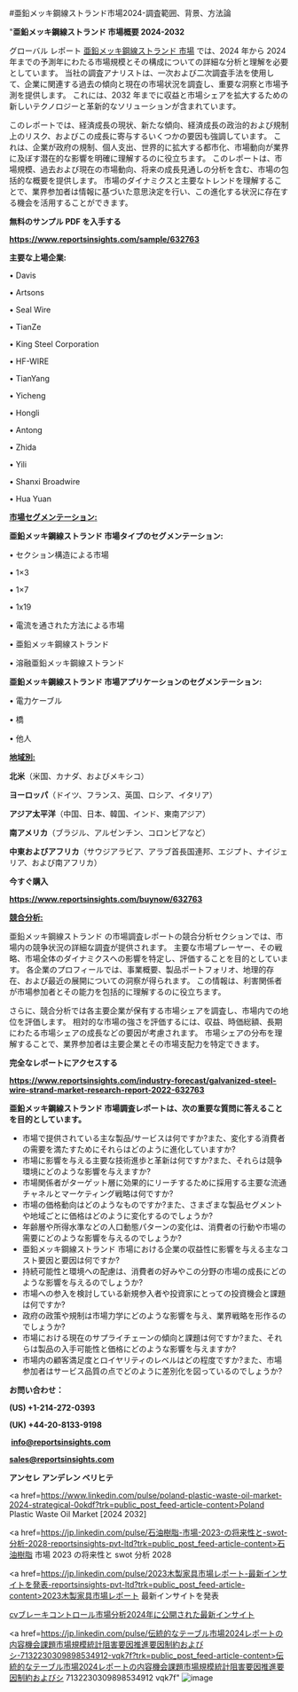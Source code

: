 #亜鉛メッキ鋼線ストランド市場2024-調査範囲、背景、方法論

"<strong>亜鉛メッキ鋼線ストランド 市場概要 2024-2032</strong>

グローバル レポート <a href=https://www.reportsinsights.com/sample/632763>亜鉛メッキ鋼線ストランド 市場</a> では、2024 年から 2024 年までの予測年にわたる市場規模とその構成についての詳細な分析と理解を必要としています。 当社の調査アナリストは、一次および二次調査手法を使用して、企業に関連する過去の傾向と現在の市場状況を調査し、重要な洞察と市場予測を提供します。 これには、2032 年までに収益と市場シェアを拡大​​するための新しいテクノロジーと革新的なソリューションが含まれています。

このレポートでは、経済成長の現状、新たな傾向、経済成長の政治的および規制上のリスク、およびこの成長に寄与するいくつかの要因も強調しています。 これは、企業が政府の規制、個人支出、世界的に拡大する都市化、市場動向が業界に及ぼす潜在的な影響を明確に理解するのに役立ちます。 このレポートは、市場規模、過去および現在の市場動向、将来の成長見通しの分析を含む、市場の包括的な概要を提供します。 市場のダイナミクスと主要なトレンドを理解することで、業界参加者は情報に基づいた意思決定を行い、この進化する状況に存在する機会を活用することができます。

<strong><b>無料のサンプル PDF を入手する</b></strong>

<a href=https://www.reportsinsights.com/sample/632763><strong><u>https://www.reportsinsights.com/sample/632763</u></strong></a>

<strong>主要な上場企業:</strong>

• Davis

• Artsons

• Seal Wire

• TianZe

• King Steel Corporation

• HF-WIRE

• TianYang

• Yicheng

• Hongli

• Antong

• Zhida

• Yili

• Shanxi Broadwire

• Hua Yuan

<strong><u>市場セグメンテーション</u></strong><strong><u>:</u></strong>

<strong>亜鉛メッキ鋼線ストランド 市場タイプのセグメンテーション:</strong>

• セクション構造による市場

• 1×3

• 1×7

• 1x19

• 電流を通された方法による市場

• 亜鉛メッキ鋼線ストランド

• 溶融亜鉛メッキ鋼線ストランド

<strong>亜鉛メッキ鋼線ストランド 市場アプリケーションのセグメンテーション:</strong>

• 電力ケーブル

• 橋

• 他人

<strong><u>地域別</u></strong><strong><u>:</u></strong>

<strong>北米</strong>（米国、カナダ、およびメキシコ）

<strong>ヨーロッパ</strong>（ドイツ、フランス、英国、ロシア、イタリア）

<strong>アジア太平洋</strong>（中国、日本、韓国、インド、東南アジア）

<strong>南アメリカ</strong>（ブラジル、アルゼンチン、コロンビアなど）

<strong>中東およびアフリカ</strong>（サウジアラビア、アラブ首長国連邦、エジプト、ナイジェリア、および南アフリカ）

<strong>今すぐ購入</strong>

<a href=https://www.reportsinsights.com/buynow/632763><strong><u>https://www.reportsinsights.com/buynow/632763</u></strong></a>

<strong><u>競合分析:</u></strong>

亜鉛メッキ鋼線ストランド の市場調査レポートの競合分析セクションでは、市場内の競争状況の詳細な調査が提供されます。 主要な市場プレーヤー、その戦略、市場全体のダイナミクスへの影響を特定し、評価することを目的としています。 各企業のプロフィールでは、事業概要、製品ポートフォリオ、地理的存在、および最近の展開についての洞察が得られます。 この情報は、利害関係者が市場参加者とその能力を包括的に理解するのに役立ちます。

さらに、競合分析では各主要企業が保有する市場シェアを調査し、市場内での地位を評価します。 相対的な市場の強さを評価するには、収益、時価総額、長期にわたる市場シェアの成長などの要因が考慮されます。 市場シェアの分布を理解することで、業界参加者は主要企業とその市場支配力を特定できます。

<strong>完全なレポートにアクセスする</strong>

<a href=https://www.reportsinsights.com/industry-forecast/galvanized-steel-wire-strand-market-research-report-2022-632763><strong><u><b>https://www.reportsinsights.com/industry-forecast/galvanized-steel-wire-strand-market-research-report-2022-632763</b></u></strong></a>

<strong><b>亜鉛メッキ鋼線ストランド 市場調査レポートは、次の重要な質問に答えることを目的としています。</b></strong>
<ul>
  <li>市場で提供されている主な製品/サービスは何ですか?また、変化する消費者の需要を満たすためにそれらはどのように進化していますか?</li>
  <li>市場に影響を与える主要な技術進歩と革新は何ですか?また、それらは競争環境にどのような影響を与えますか?</li>
  <li>市場関係者がターゲット層に効果的にリーチするために採用する主要な流通チャネルとマーケティング戦略は何ですか?</li>
  <li>市場の価格動向はどのようなものですか?また、さまざまな製品セグメントや地域ごとに価格はどのように変化するのでしょうか?</li>
  <li>年齢層や所得水準などの人口動態パターンの変化は、消費者の行動や市場の需要にどのような影響を与えるのでしょうか?</li>
  <li>亜鉛メッキ鋼線ストランド 市場における企業の収益性に影響を与える主なコスト要因と要因は何ですか?</li>
  <li>持続可能性と環境への配慮は、消費者の好みやこの分野の市場の成長にどのような影響を与えるのでしょうか?</li>
  <li>市場への参入を検討している新規参入者や投資家にとっての投資機会と課題は何ですか?</li>
  <li>政府の政策や規制は市場力学にどのような影響を与え、業界戦略を形作るのでしょうか?</li>
  <li>市場における現在のサプライチェーンの傾向と課題は何ですか?また、それらは製品の入手可能性と価格にどのような影響を与えますか?</li>
  <li>市場内の顧客満足度とロイヤリティのレベルはどの程度ですか?また、市場参加者はサービス品質の点でどのように差別化を図っているのでしょうか?</li>
</ul>
<strong>お問い合わせ：</strong>

<strong>(US) +1-214-272-0393</strong>

<strong>(UK) +44-20-8133-9198</strong>

<strong> </strong><a href=info@reportsinsights.com><strong><u>info@reportsinsights.com</u></strong></a>

<a href=sales@reportsinsights.com><strong><u>sales@reportsinsights.com</u></strong></a>

<strong>アンセレ アンデレン ベリヒテ</strong>

<a href=https://www.linkedin.com/pulse/poland-plastic-waste-oil-market-2024-strategical-0okdf?trk=public_post_feed-article-content>Poland Plastic Waste Oil Market [2024 2032]</a>

<a href=https://jp.linkedin.com/pulse/石油樹脂-市場-2023-の将来性と-swot-分析-2028-reportsinsights-pvt-ltd?trk=public_post_feed-article-content>石油樹脂 市場 2023 の将来性と swot 分析 2028</a>

<a href=https://jp.linkedin.com/pulse/2023木製家具市場レポート-最新インサイトを発表-reportsinsights-pvt-ltd?trk=public_post_feed-article-content>2023木製家具市場レポート 最新インサイトを発表</a>

<a href=https://www.linkedin.com/pulse/cvブレーキコントロール市場分析2024年に公開された最新インサイト-reports-insights-expert-v7xnf/>cvブレーキコントロール市場分析2024年に公開された最新インサイト</a>

<a href=https://jp.linkedin.com/pulse/伝統的なテーブル市場2024レポートの内容機会課題市場規模統計阻害要因推進要因制約およびシ-7132230309898534912-vqk7f?trk=public_post_feed-article-content>伝統的なテーブル市場2024レポートの内容機会課題市場規模統計阻害要因推進要因制約およびシ 7132230309898534912 vqk7f</a>"
![image](https://github.com/aanak123/RIMarketer1/assets/158471119/ad728e0f-2501-4739-a7bf-38eb90c4d23e)
